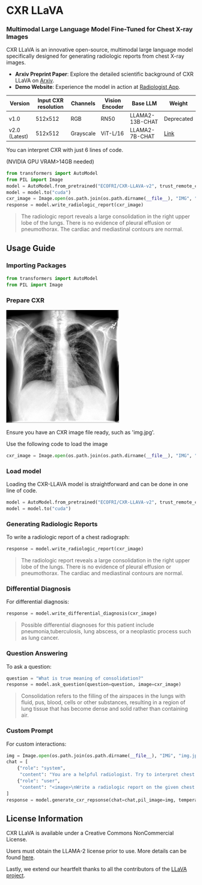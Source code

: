 
# CXR LLaVA
### Multimodal Large Language Model Fine-Tuned for Chest X-ray Images
CXR LLaVA is an innovative open-source, multimodal large language model specifically designed for generating radiologic reports from chest X-ray images.

-   **Arxiv Preprint Paper**: Explore the detailed scientific background of CXR LLaVA on [Arxiv](https://arxiv.org/abs/2310.18341).
-   **Demo Website**: Experience the model in action at [Radiologist App](https://radiologist.app/cxr-llava).


|Version| Input CXR resolution | Channels | Vision Encoder | Base LLM | Weight 
|--|--|--|--|--|--|
| v1.0 | 512x512 | RGB|RN50|LLAMA2-13B-CHAT|Deprecated
|v2.0 (Latest)|512x512|Grayscale|ViT-L/16|LLAMA2-7B-CHAT| <a href="https://huggingface.co/ECOFRI/CXR-LLAVA-v2" target="_blank">Link</a>

You can interpret CXR with just 6 lines of code. 

(NVIDIA GPU VRAM>14GB needed)
```python
from transformers import AutoModel
from PIL import Image
model = AutoModel.from_pretrained("ECOFRI/CXR-LLAVA-v2", trust_remote_code=True)
model = model.to("cuda")
cxr_image = Image.open(os.path.join(os.path.dirname(__file__), "IMG", "img.jpg"))
response = model.write_radiologic_report(cxr_image)
```
 > The radiologic report reveals a large consolidation in the right upper lobe of the lungs. There is no evidence of pleural effusion or pneumothorax. The cardiac and mediastinal contours are normal. 


## Usage Guide
### Importing Packages
```python
from transformers import AutoModel
from PIL import Image
```
### Prepare CXR
    
<img src="/IMG/img.jpg"  width="300"></img><br/>

Ensure you have an CXR image file ready, such as 'img.jpg'.

Use the following code to load the image
```python
cxr_image = Image.open(os.path.join(os.path.dirname(__file__), "IMG", "img.jpg"))
```
### Load model
Loading the CXR-LLAVA model is straightforward and can be done in one line of code.

```python
model = AutoModel.from_pretrained("ECOFRI/CXR-LLAVA-v2", trust_remote_code=True)
model = model.to("cuda")
```

### Generating Radiologic Reports

To write a radiologic report of a chest radiograph:


```python
response = model.write_radiologic_report(cxr_image)
```

 > The radiologic report reveals a large consolidation in the right upper lobe of the lungs. There is no evidence of pleural effusion or pneumothorax. The cardiac and mediastinal contours are normal. 


### Differential Diagnosis
For differential diagnosis:

```python
response = model.write_differential_diagnosis(cxr_image)
```
> Possible differential diagnoses for this patient include pneumonia,tuberculosis, lung abscess, or a neoplastic process such as lung cancer.

### Question Answering
To ask a question:
```python
question = "What is true meaning of consolidation?"
response = model.ask_question(question=question, image=cxr_image)
```
> Consolidation refers to the filling of the airspaces in the lungs with fluid, pus, blood, cells or other substances, resulting in a region of lung tissue that has become dense and solid rather than containing air.

### Custom Prompt
For custom interactions:
```python
img = Image.open(os.path.join(os.path.dirname(__file__), "IMG", "img.jpg"))
chat = [
    {"role": "system",
     "content": "You are a helpful radiologist. Try to interpret chest x ray image and answer to the question that user provides."},
    {"role": "user",
     "content": "<image>\nWrite a radiologic report on the given chest radiograph, including information about atelectasis, cardiomegaly, consolidation, pulmonary edema, pleural effusion, and pneumothorax.\n"}
]
response = model.generate_cxr_repsonse(chat=chat,pil_image=img, temperature=0, top_p=1)
```

## License Information

CXR LLaVA is available under a Creative Commons NonCommercial License. 

Users must obtain the LLAMA-2 license prior to use. More details can be found [here](https://ai.meta.com/resources/models-and-libraries/llama-downloads/).


Lastly, we extend our heartfelt thanks to all the contributors of the [LLaVA project](https://llava-vl.github.io/). 
